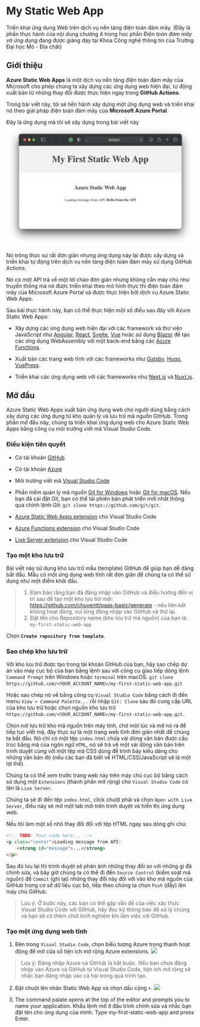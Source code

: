 # My Static Web App
Triển khai ứng dụng Web trên dịch vụ nền tảng điện toán đám mây.
(Đây là phần thực hành của nội dung chương 4 trong học phần *Điện toán đám mây và ứng dụng* đang được giảng dạy tại Khoa Công nghệ thông tin của Trường Đại học Mỏ - Địa chất)

## Giới thiệu
**Azure Static Web Apps** là một dịch vụ nền tảng điện toán đám mây của Microsoft cho phép chúng ta xây dựng các ứng dụng web hiện đại, tự động xuất bản từ những thay đổi được thực hiện ngay trong **GitHub Actions**.

Trong bài viết này, tôi sẽ tiến hành xây dựng một ứng dụng web và triển khai nó theo giải pháp điện toán đám mây của **Microsoft Azure Portal**.

Đây là ứng dụng mà tôi sẽ xây dựng trong bài viết này
![Ứng dụng Web](screenshots/s1.png)

Nó trông thực sự rất đơn giản nhưng ứng dụng này lại được xây dựng và triển khai tự động trên dịch vụ nền tảng điện toán đám mây sử dụng GitHub Actions.

Nó có một API trả về một lời chào đơn giản nhưng không cần máy chủ như truyền thống mà nó được triển khai theo mô hình thực thi điện toán đám mây của Microsoft Azure Portal và được thực hiện bởi dịch vụ Azure Static Web Apps.

Sau bài thực hành này, bạn có thể thực hiện một số điều sau đây với Azure Static Web Apps:

- Xây dựng các ứng dụng web hiện đại với các framework và thư viện JavaScript như [Angular](https://docs.microsoft.com/en-us/azure/static-web-apps/getting-started?tabs=angular), [React](https://docs.microsoft.com/en-us/azure/static-web-apps/getting-started?tabs=react), [Svelte](https://docs.microsoft.com/en-us/learn/modules/publish-app-service-static-web-app-api/), [Vue](https://docs.microsoft.com/en-us/azure/static-web-apps/getting-started?tabs=react) hoặc sử dụng [Blazor](https://dotnet.microsoft.com/apps/aspnet/web-apps/blazor) để tạo các ứng dụng WebAssembly với một back-end bằng các [Azure Functions](https://docs.microsoft.com/en-us/azure/static-web-apps/apis).

- Xuất bản các trang web tĩnh với các frameworks như [Gatsby](https://docs.microsoft.com/en-us/azure/static-web-apps/publish-gatsby), [Hugo](https://docs.microsoft.com/en-us/azure/static-web-apps/publish-hugo), [VuePress](https://docs.microsoft.com/en-us/azure/static-web-apps/publish-vuepress).

- Triển khai các ứng dụng web với các frameworks như [Next.js](https://docs.microsoft.com/en-us/azure/static-web-apps/deploy-nextjs) và [Nuxt.js](https://docs.microsoft.com/en-us/azure/static-web-apps/deploy-nuxtjs).

## Mở đầu
Azure Static Web Apps xuất bản ứng dụng web cho người dùng bằng cách xây dựng các ứng dụng từ kho quản lý và lưu trữ mã nguồn GitHub. Trong phần mở đầu này, chúng ta triển khai ứng dụng web cho Azure Static Web Apps bằng công cụ môi trường viết mã Visual Studio Code.

### Điều kiện tiên quyết
- Có tài khoản [GitHub](https://github.com/)
- Có tài khoản [Azure](https://portal.azure.com/)
- Môi trường viết mã [Visual Studio Code](https://code.visualstudio.com/)
- Phần mềm quản lý mã nguồn [Git for Windows](https://git-scm.com/downloads) hoặc [Git for macOS](https://git-scm.com/download/mac). Nếu bạn đã cài đặt Git, bạn có thể tải phiên bản phát triển mới nhất thông qua chính lệnh Git: ```git clone https://github.com/git/git```.
- [Azure Static Web Apps extension](https://marketplace.visualstudio.com/items?itemName=ms-azuretools.vscode-azurestaticwebapps) cho Visual Studio Code
- [Azure Functions extension](https://marketplace.visualstudio.com/items?itemName=ms-azuretools.vscode-azurefunctions) cho Visual Studio Code

- [Live Server extension](https://marketplace.visualstudio.com/items?itemName=ritwickdey.LiveServer) cho Visual Studio Code

### Tạo một kho lưu trữ
Bài viết này sử dụng kho lưu trữ mẫu (template) GitHub để giúp bạn dễ dàng bắt đầu. Mẫu có một ứng dụng web tĩnh rất đơn giản để chúng ta có thể sử dụng như một điểm khởi đầu.

> 1. Đảm bảo rằng bạn đã đăng nhập vào GitHub và điều hướng đến vị trí sau để tạo một kho lưu trữ mới:
https://github.com/chuyentt/paas-basic/generate - nếu liên kết không hoạt động, vui lòng đăng nhập vào GitHub và thử lại.
> 2. Đặt tên cho Repository name (kho lưu trữ mã nguồn) của bạn là:
`my-first-static-web-app`

Chọn **`Create repository from template`**.

### Sao chép kho lưu trữ
Với kho lưu trữ được tạo trong tài khoản GitHub của bạn, hãy sao chép dự án vào máy cục bộ của bạn bằng lệnh sau với công cụ giao tiếp dòng lệnh `Command Prompt` trên Windows hoặc `terminal` trên macOS.
`git clone https://github.com/<YOUR_ACCOUNT_NAME>/my-first-static-web-app.git`

Hoặc sao chép nó về bằng công cụ `Visual Studio Code` bằng cách đi đến menu *`View > Command Palette...`* rồi nhập `Git: Clone` sau đó cung cấp URL của kho lưu trữ hoặc chọn nguồn kho lưu trữ `https://github.com/<YOUR_ACCOUNT_NAME>/my-first-static-web-app.git`.

Chọn nơi lưu trữ kho mã nguồn trên máy tính, chờ một lúc và mở nó ra để tiếp tục viết mã, đây thực sự là một trang web tĩnh đơn giản nhất để chúng ta bắt đầu. Nó chỉ có một tệp `index.html` chứa vài dòng văn bản được cấu trúc bằng mã của ngôn ngữ `HTML`, nó sẽ trả về một vài dòng văn bản trên trình duyệt cùng với một tệp mã CSS dùng để trình bày kiểu dáng cho những văn bản đó (nếu các bạn đã biết về HTML/CSS/JavaScript sẽ là một lợi thế).

Chúng ta có thể xem trước trang web này trên máy chủ cục bộ bằng cách sử dụng một `Extensions` (thành phần mở rộng) cho `Visual Studio Code` có tên là `Live Server`.

Chúng ta sẽ đi đến tệp `index.html`, click chuột phải và chọn `Open with Live Server`,  điều này sẽ mở một tab mới trên trình duyệt và hiển thị ứng dụng web.

Nếu tôi làm một số nhỏ thay đổi đối với tệp HTML ngay sau dòng ghi chú:
```html
<!-- TODO: Your code here... -->
<p class="center">Loading message from API:
    <strong id="message">...</strong>
</p>
```
Sau đó lưu lại thì trình duyệt sẽ phản ánh những thay đổi so với những gì đã chỉnh sửa, và bây giờ chúng ta có thể đi đến `Source Control` (kiểm soát mã nguồn) để `Commit` (ghi lại) những thay đổi này đối với vào kho mã nguồn của GitHub trong cơ sở dữ liệu cục bộ, tiếp theo chúng ta chọn `Push` (đẩy) lên máy chủ GitHub.
> Lưu ý: Ở bước này, các bạn có thể gặp vấn đề của việc xác thực Visual Studio Code với GitHub, hãy đọc kỹ thông báo để xử lý chúng và bạn sẽ có thêm chút kinh nghiệm khi làm việc với GitHub.

### Tạo một ứng dụng web tĩnh
1. Bên trong `Visual Studio Code`, chọn biểu tượng Azure trong thanh hoạt động để mở cửa sổ tiện ích mở rộng Azure extensions.
![](https://docs.microsoft.com/en-us/azure/static-web-apps/media/getting-started/extension-azure-logo.png)

> Lưu ý: Đăng nhập Azure và GitHub là bắt buộc. Nếu bạn chưa đăng nhập vào Azure và GitHub từ Visual Studio Code, tiện ích mở rộng sẽ nhắc bạn đăng nhập vào cả hai trong quá trình tạo.

2. Đặt chuột lên nhãn Static Web App và chọn dấu cộng `+`.
![](https://docs.microsoft.com/en-us/azure/static-web-apps/media/getting-started/extension-create-button.png)

3. The command palate opens at the top of the editor and prompts you to name your application.
Khẩu lệnh mở ở đầu trình chỉnh sửa và nhắc bạn đặt tên cho ứng dụng của mình.
Type my-first-static-web-app and press Enter.